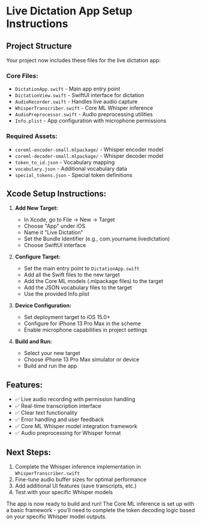 # Live Dictation App Setup Instructions

## Project Structure
Your project now includes these files for the live dictation app:

### Core Files:
- `DictationApp.swift` - Main app entry point
- `DictationView.swift` - SwiftUI interface for dictation
- `AudioRecorder.swift` - Handles live audio capture
- `WhisperTranscriber.swift` - Core ML Whisper inference
- `AudioPreprocessor.swift` - Audio preprocessing utilities
- `Info.plist` - App configuration with microphone permissions

### Required Assets:
- `coreml-encoder-small.mlpackage/` - Whisper encoder model
- `coreml-decoder-small.mlpackage/` - Whisper decoder model
- `token_to_id.json` - Vocabulary mapping
- `vocabulary.json` - Additional vocabulary data
- `special_tokens.json` - Special token definitions

## Xcode Setup Instructions:

1. **Add New Target:**
   - In Xcode, go to File → New → Target
   - Choose "App" under iOS
   - Name it "Live Dictation"
   - Set the Bundle Identifier (e.g., com.yourname.livedictation)
   - Choose SwiftUI interface

2. **Configure Target:**
   - Set the main entry point to `DictationApp.swift`
   - Add all the Swift files to the new target
   - Add the Core ML models (.mlpackage files) to the target
   - Add the JSON vocabulary files to the target
   - Use the provided Info.plist

3. **Device Configuration:**
   - Set deployment target to iOS 15.0+
   - Configure for iPhone 13 Pro Max in the scheme
   - Enable microphone capabilities in project settings

4. **Build and Run:**
   - Select your new target
   - Choose iPhone 13 Pro Max simulator or device
   - Build and run the app

## Features:
- ✅ Live audio recording with permission handling
- ✅ Real-time transcription interface
- ✅ Clear text functionality
- ✅ Error handling and user feedback
- ✅ Core ML Whisper model integration framework
- ✅ Audio preprocessing for Whisper format

## Next Steps:
1. Complete the Whisper inference implementation in `WhisperTranscriber.swift`
2. Fine-tune audio buffer sizes for optimal performance
3. Add additional UI features (save transcripts, etc.)
4. Test with your specific Whisper models

The app is now ready to build and run! The Core ML inference is set up with a basic framework - you'll need to complete the token decoding logic based on your specific Whisper model outputs.
